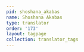 ```yaml
---
pid: shoshana_akabas
name: Shoshana Akabas
type: translator
order: '173'
layout: tagpage
collection: translator_tags
---
```

